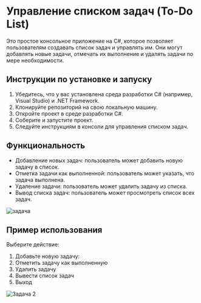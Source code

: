 # Управление списком задач (To-Do List)

Это простое консольное приложение на C#, которое позволяет пользователям создавать список задач и управлять им. Они могут добавлять новые задачи, отмечать их выполнение и удалять задачи по мере необходимости.

## Инструкции по установке и запуску

1. Убедитесь, что у вас установлена среда разработки C# (например, Visual Studio) и .NET Framework.
2. Клонируйте репозиторий на свою локальную машину.
3. Откройте проект в среде разработки C#.
4. Соберите и запустите проект.
5. Следуйте инструкциям в консоли для управления списком задач.

## Функциональность

- Добавление новых задач: пользователь может добавить новую задачу в список.
- Отметка задачи как выполненной: пользователь может указать, что задача выполнена.
- Удаление задачи: пользователь может удалить задачу из списка.
- Вывод списка задач: пользователь может просмотреть список всех задач.


![задача](https://github.com/IvanAnokhin/To-Do-List/assets/119599047/1d060a91-8200-4ac7-8ccd-f0adac9f25a6)

## Пример использования
Выберите действие:
1. Добавьте новую задачу:
2. Отметить задачу как выполненную
3. Удалить задачу
4. Вывести список задач
5. Выход


![Задача 2](https://github.com/IvanAnokhin/To-Do-List/assets/119599047/6066f620-0b3c-4d89-a0cb-f43b1d061758)


